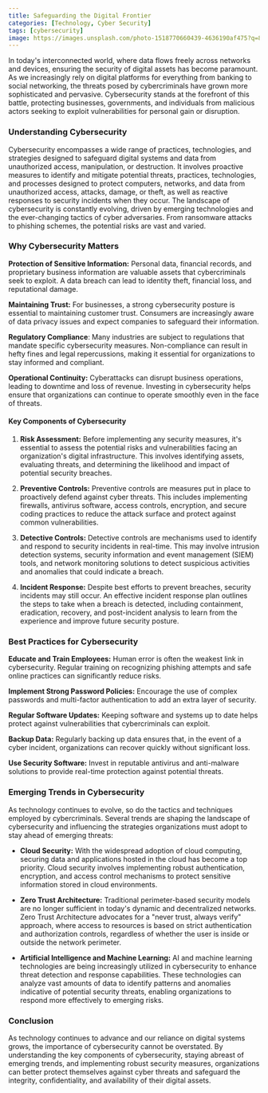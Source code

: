 ```yaml
---
title: Safeguarding the Digital Frontier
categories: [Technology, Cyber Security]
tags: [cybersecurity]
image: https://images.unsplash.com/photo-1518770660439-4636190af475?q=80&w=2070&auto=format&fit=crop&ixlib=rb-4.0.3&ixid=M3wxMjA3fDB8MHxwaG90by1wYWdlfHx8fGVufDB8fHx8fA%3D%3D
---
```


In today's interconnected world, where data flows freely across networks and devices, ensuring the security of digital assets has become paramount. As we increasingly rely on digital platforms for everything from banking to social networking, the threats posed by cybercriminals have grown more sophisticated and pervasive. Cybersecurity stands at the forefront of this battle, protecting businesses, governments, and individuals from malicious actors seeking to exploit vulnerabilities for personal gain or disruption.

### Understanding Cybersecurity

Cybersecurity encompasses a wide range of practices, technologies, and strategies designed to safeguard digital systems and data from unauthorized access, manipulation, or destruction. It involves proactive measures to identify and mitigate potential threats, practices, technologies, and processes designed to protect computers, networks, and data from unauthorized access, attacks, damage, or theft, as well as reactive responses to security incidents when they occur. The landscape of cybersecurity is constantly evolving, driven by emerging technologies and the ever-changing tactics of cyber adversaries. From ransomware attacks to phishing schemes, the potential risks are vast and varied.

### Why Cybersecurity Matters
**Protection of Sensitive Information:** Personal data, financial records, and proprietary business information are valuable assets that cybercriminals seek to exploit. A data breach can lead to identity theft, financial loss, and reputational damage.

**Maintaining Trust:** For businesses, a strong cybersecurity posture is essential to maintaining customer trust. Consumers are increasingly aware of data privacy issues and expect companies to safeguard their information.

**Regulatory Compliance**: Many industries are subject to regulations that mandate specific cybersecurity measures. Non-compliance can result in hefty fines and legal repercussions, making it essential for organizations to stay informed and compliant.

**Operational Continuity:** Cyberattacks can disrupt business operations, leading to downtime and loss of revenue. Investing in cybersecurity helps ensure that organizations can continue to operate smoothly even in the face of threats.

#### Key Components of Cybersecurity

1. **Risk Assessment:** Before implementing any security measures, it's essential to assess the potential risks and vulnerabilities facing an organization's digital infrastructure. This involves identifying assets, evaluating threats, and determining the likelihood and impact of potential security breaches.

2. **Preventive Controls:** Preventive controls are measures put in place to proactively defend against cyber threats. This includes implementing firewalls, antivirus software, access controls, encryption, and secure coding practices to reduce the attack surface and protect against common vulnerabilities.

3. **Detective Controls:** Detective controls are mechanisms used to identify and respond to security incidents in real-time. This may involve intrusion detection systems, security information and event management (SIEM) tools, and network monitoring solutions to detect suspicious activities and anomalies that could indicate a breach.

4. **Incident Response:** Despite best efforts to prevent breaches, security incidents may still occur. An effective incident response plan outlines the steps to take when a breach is detected, including containment, eradication, recovery, and post-incident analysis to learn from the experience and improve future security posture.

### Best Practices for Cybersecurity

**Educate and Train Employees:** Human error is often the weakest link in cybersecurity. Regular training on recognizing phishing attempts and safe online practices can significantly reduce risks.

**Implement Strong Password Policies:** Encourage the use of complex passwords and multi-factor authentication to add an extra layer of security.

**Regular Software Updates:** Keeping software and systems up to date helps protect against vulnerabilities that cybercriminals can exploit.

**Backup Data:** Regularly backing up data ensures that, in the event of a cyber incident, organizations can recover quickly without significant loss.

**Use Security Software:** Invest in reputable antivirus and anti-malware solutions to provide real-time protection against potential threats.

### Emerging Trends in Cybersecurity

As technology continues to evolve, so do the tactics and techniques employed by cybercriminals. Several trends are shaping the landscape of cybersecurity and influencing the strategies organizations must adopt to stay ahead of emerging threats:

- **Cloud Security:** With the widespread adoption of cloud computing, securing data and applications hosted in the cloud has become a top priority. Cloud security involves implementing robust authentication, encryption, and access control mechanisms to protect sensitive information stored in cloud environments.

- **Zero Trust Architecture:** Traditional perimeter-based security models are no longer sufficient in today's dynamic and decentralized networks. Zero Trust Architecture advocates for a "never trust, always verify" approach, where access to resources is based on strict authentication and authorization controls, regardless of whether the user is inside or outside the network perimeter.

- **Artificial Intelligence and Machine Learning:** AI and machine learning technologies are being increasingly utilized in cybersecurity to enhance threat detection and response capabilities. These technologies can analyze vast amounts of data to identify patterns and anomalies indicative of potential security threats, enabling organizations to respond more effectively to emerging risks.

### Conclusion

As technology continues to advance and our reliance on digital systems grows, the importance of cybersecurity cannot be overstated. By understanding the key components of cybersecurity, staying abreast of emerging trends, and implementing robust security measures, organizations can better protect themselves against cyber threats and safeguard the integrity, confidentiality, and availability of their digital assets.
